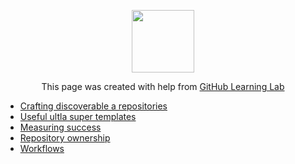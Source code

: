 <p align="center"><img width="100" src="https://lab.github.com/public/images/avatar.png"></p>

<p align="center">This page was created with help from <a href="https://lab.github.com/">GitHub Learning Lab</a></p>

- [Crafting discoverable a repositories](discoverable/)
- [Useful ultla super templates](templates/)
- [Measuring success](metrics/)
- [Repository ownership](repo-ownership/)
- [Workflows](workflows/)
